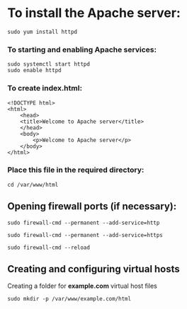 # To install the Apache server:
```
sudo yum install httpd 
```

### To starting and enabling Apache services:
```
sudo systemctl start httpd
sudo enable httpd
```

### To create index.html:
```
<!DOCTYPE html>
<html>
    <head>
    <title>Welcome to Apache server</title>
    </head>
    <body>
        <p>Welcome to Apache server</p>
    </body>
</html>
```

### Place this file in the required directory:
```
cd /var/www/html
```

## Opening firewall ports (if necessary):
```
sudo firewall-cmd --permanent --add-service=http
```
```
sudo firewall-cmd --permanent --add-service=https
```
```
sudo firewall-cmd --reload
```

## Creating and configuring virtual hosts

Creating a folder for **example.com** virtual host files
```
sudo mkdir -p /var/www/example.com/html
```